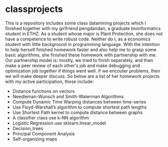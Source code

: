 # classprojects

This is a repository includes some class datamining projects which I finished together with my girlfriend pengdandan, a graduate bioinformatics student in ETHZ. As a student whose major is Plant Protection, she does not have a competence to write robust code. Neither do I, as a economics student with little background in programming language. With the intention to help herself finished homework faster and also help me to grasp some basic algorithms, she finished these homework with partnership with me. Our partnership model is: mostly, we tried to finish separately, and then make a peer review of each other's job and make debugging and optimization job together if things went well. If we encouter problems, then we will make deeper discuss. 
So below are a list of her homework projects with my active participation, those include:

* Distance functions on vectors
* Needleman-Wunsch and Smith-Waterman Algorithms
* Compute Dynamic Time Warping distances between time-series
* Use Floyd-Warshall’s algorithm to compute shortest path lengths 
* Use Shortest Path kernel to compute distance between graphs
* A classifier class use k-NN algorithm
* Logistic Regression use sklearn.linear_model
* Decision_trees
* Principal Component Analysis
* Self-organizing maps